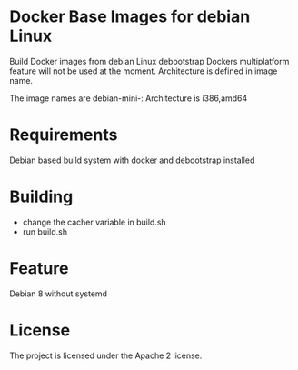Docker Base Images for debian Linux
===

Build Docker images from debian Linux debootstrap
Dockers multiplatform feature will not be used at the moment.
Architecture is defined in image name.

The image names are debian-mini-<architecture>:<version>
Architecture is i386,amd64

# Requirements

Debian based build system with docker and debootstrap installed

# Building

* change the cacher variable in build.sh
* run build.sh

# Feature

Debian 8 without systemd

# License

The project is licensed under the Apache 2 license. 

